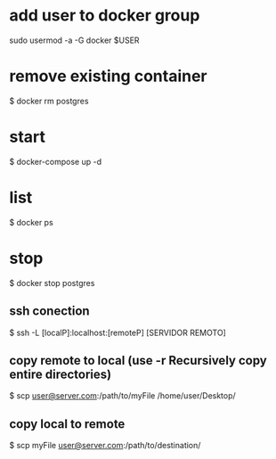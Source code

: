 # add user to docker group
sudo usermod -a -G docker $USER

# remove existing container
$ docker rm postgres

# start
$ docker-compose up -d

# list
$ docker ps

# stop
$ docker stop postgres

## ssh conection
$ ssh -L [localP]:localhost:[remoteP] [SERVIDOR REMOTO]

## copy remote to local (use -r Recursively copy entire directories)
$ scp user@server.com:/path/to/myFile /home/user/Desktop/

## copy local to remote
$ scp myFile user@server.com:/path/to/destination/

